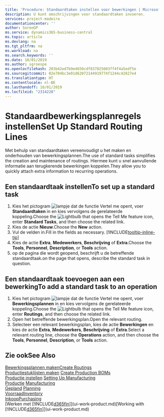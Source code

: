 ```yaml
---
title: 'Procedure: Standaardtaken instellen voor bewerkingen | Microsoft Docs'
description: U kunt omschrijvingen voor standaardtaken invoeren.
services: project-madeira
documentationcenter: ''
author: SorenGP
ms.service: dynamics365-business-central
ms.topic: article
ms.devlang: na
ms.tgt_pltfrm: na
ms.workload: na
ms.search.keywords: ''
ms.date: 10/01/2019
ms.author: sgroespe
ms.openlocfilehash: 203b42ed7b9e4650cdf837825603ff4f4a5edf5e
ms.sourcegitcommit: 02e704bc3e01d62072144919774f1244c42827e4
ms.translationtype: HT
ms.contentlocale: nl-BE
ms.lasthandoff: 10/01/2019
ms.locfileid: "2314228"
---
```

# <a name="set-up-standard-routing-lines"></a><span data-ttu-id="1450d-103">Standaardbewerkingsplanregels instellen</span><span class="sxs-lookup"><span data-stu-id="1450d-103">Set Up Standard Routing Lines</span></span>
<span data-ttu-id="1450d-104">Met behulp van standaardtaken vereenvoudigt u het maken en onderhouden van bewerkingsplannen.</span><span class="sxs-lookup"><span data-stu-id="1450d-104">The use of standard tasks simplifies the creation and maintenance of routings.</span></span> <span data-ttu-id="1450d-105">Hiermee kunt u snel aanvullende informatie aan terugkerende bewerkingen koppelen.</span><span class="sxs-lookup"><span data-stu-id="1450d-105">They allow you to quickly attach extra information to recurring operations.</span></span>

## <a name="to-set-up-a-standard-task"></a><span data-ttu-id="1450d-106">Een standaardtaak instellen</span><span class="sxs-lookup"><span data-stu-id="1450d-106">To set up a standard task</span></span>
1. <span data-ttu-id="1450d-107">Kies het pictogram ![lampje dat de functie Vertel me opent](media/ui-search/search_small.png "Vertel me wat u wilt doen"), voer **Standaardtaken** in en kies vervolgens de gerelateerde koppeling.</span><span class="sxs-lookup"><span data-stu-id="1450d-107">Choose the ![Lightbulb that opens the Tell Me feature](media/ui-search/search_small.png "Tell me what you want to do") icon, enter **Standard Tasks**, and then choose the related link.</span></span>
2. <span data-ttu-id="1450d-108">Kies de actie **Nieuw**.</span><span class="sxs-lookup"><span data-stu-id="1450d-108">Choose the **New** action.</span></span>
3. <span data-ttu-id="1450d-109">Vul de velden in.</span><span class="sxs-lookup"><span data-stu-id="1450d-109">Fill in the fields as necessary.</span></span> [!INCLUDE[tooltip-inline-tip](includes/tooltip-inline-tip_md.md)]
4. <span data-ttu-id="1450d-110">Kies de actie **Extra**, **Medewerkers**, **Beschrijving** of **Extra**.</span><span class="sxs-lookup"><span data-stu-id="1450d-110">Choose the **Tools**, **Personnel**, **Description**, or **Tools** action.</span></span>
5. <span data-ttu-id="1450d-111">op de pagina die wordt geopend, beschrijft u de betreffende standaardtaak.</span><span class="sxs-lookup"><span data-stu-id="1450d-111">on the page that opens, describe the standard task in question.</span></span>

## <a name="to-add-a-standard-task-to-an-operation"></a><span data-ttu-id="1450d-112">Een standaardtaak toevoegen aan een bewerking</span><span class="sxs-lookup"><span data-stu-id="1450d-112">To add a standard task to an operation</span></span>
1. <span data-ttu-id="1450d-113">Kies het pictogram ![lampje dat de functie Vertel me opent](media/ui-search/search_small.png "Vertel me wat u wilt doen"), voer **Bewerkingsplannen** in en kies vervolgens de gerelateerde koppeling.</span><span class="sxs-lookup"><span data-stu-id="1450d-113">Choose the ![Lightbulb that opens the Tell Me feature](media/ui-search/search_small.png "Tell me what you want to do") icon, enter **Routings**, and then choose the related link.</span></span>
2. <span data-ttu-id="1450d-114">Open het betreffende bewerkingsplan.</span><span class="sxs-lookup"><span data-stu-id="1450d-114">Open the relevant routing.</span></span>
3. <span data-ttu-id="1450d-115">Selecteer een relevant bewerkingsplan, kies de actie **Bewerkingen** en kies de actie **Extra**, **Medewerkers**, **Beschrijving** of **Extra**.</span><span class="sxs-lookup"><span data-stu-id="1450d-115">Select a relevant routing line, choose the **Operations** action, and then choose the **Tools**, **Personnel**, **Description**, or **Tools** action.</span></span>

## <a name="see-also"></a><span data-ttu-id="1450d-116">Zie ook</span><span class="sxs-lookup"><span data-stu-id="1450d-116">See Also</span></span>  
[<span data-ttu-id="1450d-117">Bewerkingsplannen maken</span><span class="sxs-lookup"><span data-stu-id="1450d-117">Create Routings</span></span>](production-how-to-create-routings.md)  
<span data-ttu-id="1450d-118">[Productiestuklijsten maken](production-how-to-create-production-boms.md)   </span><span class="sxs-lookup"><span data-stu-id="1450d-118">[Create Production BOMs](production-how-to-create-production-boms.md)   </span></span>  
<span data-ttu-id="1450d-119">[Productie instellen](production-configure-production-processes.md) </span><span class="sxs-lookup"><span data-stu-id="1450d-119">[Setting Up Manufacturing](production-configure-production-processes.md) </span></span>  
<span data-ttu-id="1450d-120">[Productie](production-manage-manufacturing.md)  </span><span class="sxs-lookup"><span data-stu-id="1450d-120">[Manufacturing](production-manage-manufacturing.md)  </span></span>  
<span data-ttu-id="1450d-121">[Gepland](production-planning.md) </span><span class="sxs-lookup"><span data-stu-id="1450d-121">[Planning](production-planning.md) </span></span>  
[<span data-ttu-id="1450d-122">Voorraad</span><span class="sxs-lookup"><span data-stu-id="1450d-122">Inventory</span></span>](inventory-manage-inventory.md)  
[<span data-ttu-id="1450d-123">Inkoop</span><span class="sxs-lookup"><span data-stu-id="1450d-123">Purchasing</span></span>](purchasing-manage-purchasing.md)  
<span data-ttu-id="1450d-124">[Werken met [!INCLUDE[d365fin](includes/d365fin_md.md)]](ui-work-product.md)</span><span class="sxs-lookup"><span data-stu-id="1450d-124">[Working with [!INCLUDE[d365fin](includes/d365fin_md.md)]](ui-work-product.md)</span></span>  
